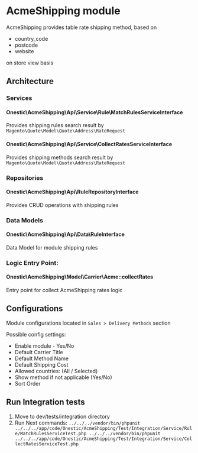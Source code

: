 # AcmeShipping module
AcmeShipping provides table rate shipping method, based on 
- country_code
- postcode
- website

on store view basis

## Architecture

### Services
#### Onestic\AcmeShipping\Api\Service\Rule\MatchRulesServiceInterface
Provides shipping rules search result by `Magento\Quote\Model\Quote\Address\RateRequest` 

#### Onestic\AcmeShipping\Api\Service\CollectRatesServiceInterface
Provides shipping methods search result by `Magento\Quote\Model\Quote\Address\RateRequest`

### Repositories
#### Onestic\AcmeShipping\Api\RuleRepositoryInterface
Provides CRUD operations with shipping rules  

### Data Models
#### Onestic\AcmeShipping\Api\Data\RuleInterface
Data Model for module shipping rules

### Logic Entry Point:
#### Onestic\AcmeShipping\Model\Carrier\Acme::collectRates
Entry point for collect AcmeShipping rates logic

## Configurations
Module configurations located in `Sales > Delivery Methods` section

Possible config settings:
- Enable module - Yes/No
- Default Carrier Title
- Default Method Name
- Default Shipping Cost
- Allowed countries: (All / Selected)
- Show method if not applicable (Yes/No)
- Sort Order

## Run Integration tests
1. Move to dev/tests/integration directory
2. Run Next commands:
`
   ../../../vendor/bin/phpunit ../../../app/code/Onestic/AcmeShipping/Test/Integration/Service/Rule/MatchRulesServiceTest.php
   ../../../vendor/bin/phpunit ../../../app/code/Onestic/AcmeShipping/Test/Integration/Service/CollectRatesServiceTest.php
`
